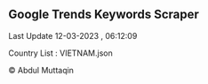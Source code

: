 

## Google Trends Keywords Scraper 
 
Last Update 12-03-2023 , 06:12:09

Country List :
VIETNAM.json



© Abdul Muttaqin 
